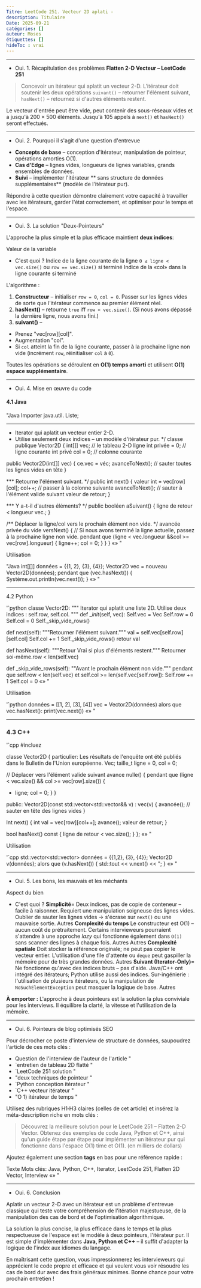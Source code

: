 ```yaml
---
Titre: LeetCode 251. Vecteur 2D aplati -
description: Titulaire
Date: 2025-09-21
catégories: []
auteur: Moses
étiquettes: []
hideToc : vrai
---
```

---

- Oui. 1. Récapitulation des problèmes
**Flatten 2-D Vecteur – LeetCode 251**

> Concevoir un itérateur qui aplatit un vecteur 2-D.
> L'itérateur doit soutenir les deux opérations
> `suivant()` – retourner l'élément suivant,
> `hasNext()` – retournez si d'autres éléments restent.

Le vecteur d'entrée peut être vide, peut contenir des sous-réseaux vides et a jusqu'à 200 × 500 éléments. Jusqu'à 105 appels à `next()` et `hasNext()` seront effectués.

---

- Oui. 2. Pourquoi il s'agit d'une question d'entrevue
* **Concepts de base** – conception d'itérateur, manipulation de pointeur, opérations amorties O(1).
* **Cas d'Edge** – lignes vides, longueurs de lignes variables, grands ensembles de données.
* **Suivi** – implémenter l'itérateur ** sans structure de données supplémentaires** (modèle de l'itérateur pur).

Répondre à cette question démontre clairement votre capacité à travailler avec les itérateurs, garder l'état correctement, et optimiser pour le temps et l'espace.

---

- Oui. 3. La solution "Deux-Pointeurs"

L'approche la plus simple et la plus efficace maintient **deux indices**:

Valeur de la variable
- C'est quoi ?
Indice de la ligne courante de la ligne `0 ≤ ligne < vec.size()` ou `row == vec.size()` si terminé
Indice de la «col» dans la ligne courante si terminé

L'algorithme :

1. **Constructeur** – initialiser `row = 0`, `col = 0`.
Passer sur les lignes vides de sorte que l'itérateur commence au premier élément réel.
2. **hasNext()** – retourne `true` iff `row < vec.size()`.
(Si nous avons dépassé la dernière ligne, nous avons fini.)
3. **suivant()** –
* Prenez "vec[row][col]".
* Augmentation "col".
* Si `col` atteint la fin de la ligne courante, passer à la prochaine ligne non vide (incrément `row`, réinitialiser `col` à `0`).

Toutes les opérations se déroulent en **O(1) temps amorti** et utilisent **O(1) espace supplémentaire**.

---

- Oui. 4. Mise en œuvre du code

#### 4.1 Java

"Java
Importer java.util. Liste;

***
* Iterator qui aplatit un vecteur entier 2-D.
* Utilise seulement deux indices – un modèle d'itérateur pur.
*/
classe publique Vector2D {
int[]] vec; // le tableau 2-D
ligne int privée = 0; // ligne courante
int privé col = 0; // colonne courante

public Vector2D(int[]] vec) {
ce.vec = véc;
avanceToNext(); // sauter toutes les lignes vides en tête
}

*** Retourne l'élément suivant. */
public int next() {
valeur int = vec[row][col];
col++; // passer à la colonne suivante
avanceToNext(); // sauter à l'élément valide suivant
valeur de retour;
}

*** Y a-t-il d'autres éléments? */
public booléen aSuivant() {
ligne de retour < longueur vec.;
}

/** Déplacer la ligne/col vers le prochain élément non vide. */
avancée privée du vide versNext() {
// Si nous avons terminé la ligne actuelle, passez à la prochaine ligne non vide.
pendant que (ligne < vec.longueur &&col >= vec[row].longueur) {
ligne++;
col = 0;
}
}
}
«» "

Utilisation

"Java
int[[]] données = {{1, 2}, {3}, {4}};
Vector2D vec = nouveau Vector2D(données);
pendant que (vec.hasNext()) {
Système.out.println(vec.next());
}
«» "

---

4.2 Python

'`python
classe Vector2D:
"""
Iterator qui aplatit une liste 2D.
Utilise deux indices : self.row, self.col.
"""
def __init_(self, vec):
Self.vec = Vec
Self.row = 0
Self.col = 0
Self._skip_vide_rows()

def next(self):
"""Retourner l'élément suivant."""
val = self.vec[self.row][self.col]
Self.col += 1
Self._skip_vide_rows()
retour val

def hasNext(self):
"""Retour Vrai si plus d'éléments restent."""
Retourner soi-même.row < len(self.vec)

def _skip_vide_rows(self):
""Avant le prochain élément non vide."""
pendant que self.row < len(self.vec) et self.col >= len(self.vec[self.row]):
Self.row += 1
Self.col = 0
«» "

Utilisation

'`python
données = [[1, 2], [3], [4]]
vec = Vector2D(données)
alors que vec.hasNext():
print(vec.next())
«» "

---

### 4.3 C++

'`cpp
#incluez <vecteur>

classe Vector2D {
particulier:
Les résultats de l'enquête ont été publiés dans le Bulletin de l'Union européenne. Vec;
taille_t ligne = 0, col = 0;

// Déplacer vers l'élément valide suivant
avance nulle() {
pendant que (ligne < vec.size() && col >= vec[row].size()) {
+ ligne;
col = 0;
}
}

public:
Vector2D(const std::vector<std::vector<int>&& v) : vec(v) {
avancée(); // sauter en tête des lignes vides
}

Int next() {
int val = vec[row][col++];
avance();
valeur de retour;
}

bool hasNext() const {
ligne de retour < vec.size();
}
};
«» "

Utilisation

'`cpp
std::vector<std::vector<int>> données = {{1,2}, {3}, {4}};
Vector2D v(données);
alors que (v.hasNext()) {
std::tout << v.next() << ";
}
«» "

---

- Oui. 5. Les bons, les mauvais et les méchants

Aspect du bien
- C'est quoi ?
**Simplicité**= Deux indices, pas de copie de conteneur – facile à raisonner. Requiert une manipulation soigneuse des lignes vides. Oublier de sauter les lignes vides → s'écrase sur `next()` ou une mauvaise sortie. Autres
**Complexité du temps** Le constructeur est O(1) – aucun coût de prétraitement. Certains intervieweurs pourraient s'attendre à une approche *lazy* qui fonctionne également dans `O(1)` sans scanner des lignes à chaque fois. Autres
Autres **Complexité spatiale** Doit stocker la référence originale; ne peut pas copier le vecteur entier. L'utilisation d'une file d'attente ou `deque` peut gaspiller la mémoire pour de très grandes données. Autres
**Suivant (Iterator-Only)**= Ne fonctionne qu'avec des indices bruts – pas d'aide. Java/C++ ont intégré des itérateurs; Python utilise aussi des indices. Sur-ingénierie : l'utilisation de plusieurs itérateurs, ou la manipulation de `NoSuchElementException` peut masquer la logique de base. Autres

**À emporter :** L'approche à deux pointeurs est la solution la plus conviviale pour les interviews. Il équilibre la clarté, la vitesse et l'utilisation de la mémoire.

---

- Oui. 6. Pointeurs de blog optimisés SEO

Pour décrocher ce poste d'interview de structure de données, saupoudrez l'article de ces mots clés :

* Question de l'interview de l'auteur de l'article "
* `entretien de tableau 2D flatté "
* `LeetCode 251 solution "
* "deux techniques de pointeur "
* `Python conception itérateur "
* `C++ vecteur itérateur "
* "O 1) itérateur de temps "

Utilisez des rubriques H1‐H3 claires (celles de cet article) et insérez la méta-description riche en mots clés :

> Découvrez la meilleure solution pour le LeetCode 251 – Flatten 2-D Vector. Obtenez des exemples de code Java, Python et C++, ainsi qu'un guide étape par étape pour implémenter un itérateur pur qui fonctionne dans l'espace O(1) time et O(1). (en milliers de dollars)

Ajoutez également une section **tags** en bas pour une référence rapide :

Texte
Mots clés: Java, Python, C++, Iterator, LeetCode 251, Flatten 2D Vector, Interview
«» "

---

- Oui. 6. Conclusion

Aplatir un vecteur 2-D avec un itérateur est un problème d'entrevue classique qui teste votre compréhension de l'itération majestueuse, de la manipulation des cas de bord et de l'optimisation algorithmique.

La solution la plus concise, la plus efficace dans le temps et la plus respectueuse de l'espace est le modèle à deux pointeurs, l'itérateur pur. Il est simple d'implémenter dans **Java, Python et C++** – il suffit d'adapter la logique de l'index aux idiomes du langage.

En maîtrisant cette question, vous impressionnerez les intervieweurs qui apprécient le code propre et efficace et qui veulent vous voir résoudre les cas de bord dur avec des frais généraux minimes. Bonne chance pour votre prochain entretien !